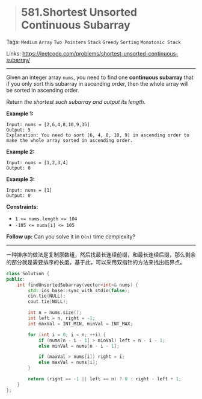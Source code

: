 > # 581.Shortest Unsorted Continuous Subarray

Tags: `Medium` `Array` `Two Pointers` `Stack` `Greedy` `Sorting` `Monotonic Stack`

Links: https://leetcode.com/problems/shortest-unsorted-continuous-subarray/

-----

Given an integer array `nums`, you need to find one **continuous subarray** that if you only sort this subarray in ascending order, then the whole array will be sorted in ascending order.

Return *the shortest such subarray and output its length*. 

**Example 1:**

```
Input: nums = [2,6,4,8,10,9,15]
Output: 5
Explanation: You need to sort [6, 4, 8, 10, 9] in ascending order to make the whole array sorted in ascending order.
```

**Example 2:**

```
Input: nums = [1,2,3,4]
Output: 0
```

**Example 3:**

```
Input: nums = [1]
Output: 0
```

**Constraints:**

- `1 <= nums.length <= 104`
- `-105 <= nums[i] <= 105`

**Follow up:** Can you solve it in `O(n)` time complexity?

------

一种排序的做法是复制原数组，然后找最长连续前缀，和最长连续后缀，那么剩余的部分就是需要排序的长度。基于此，可以采用双指针的方法来找出临界点。

```c++
class Solution {
public:
    int findUnsortedSubarray(vector<int>& nums) {
    	std::ios_base::sync_with_stdio(false);
    	cin.tie(NULL);
    	cout.tie(NULL);

    	int n = nums.size();
    	int left = n, right = -1;
    	int maxVal = INT_MIN, minVal = INT_MAX;

    	for (int i = 0; i < n; ++i) {
    		if (nums[n - i - 1] > minVal) left = n - i - 1;
    		else minVal = nums[n - i - 1];

    		if (maxVal > nums[i]) right = i;
    		else maxVal = nums[i];
    	}

    	return (right == -1 || left == n) ? 0 : right - left + 1;
    }
};
```

